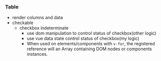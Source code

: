 ### Table
* render columns and data
* checkable
  * checkbox indeterminate
    * use dom manipulation to control status of checkbox(other logic)
    * use vue data state control status of checkbox(my logic)
    * When used on elements/components with `v-for`, the registered reference will an Array containing DOM nodes or components instances.
